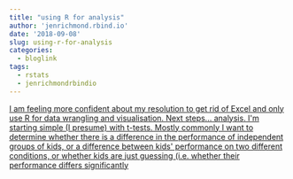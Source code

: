 ```yaml
---
title: "using R for analysis"
author: 'jenrichmond.rbind.io'
date: '2018-09-08'
slug: using-r-for-analysis
categories:
  - bloglink
tags:
  - rstats
  - jenrichmondrbindio
---
```


[I am feeling more confident about my resolution to get rid of Excel and only use R for data wrangling and visualisation. Next steps... analysis. I'm starting simple (I presume) with t-tests. Mostly commonly I want to determine whether there is a difference in the performance of independent groups of kids, or a difference between kids' performance on two different conditions, or whether kids are just guessing (i.e. whether their performance differs significantly<i class="fas fa-external-link-alt"></i>](http://jenrichmond.rbind.io/post/using-r-for-analysis/)

